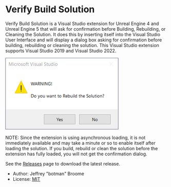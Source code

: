 # Verify Build Solution

Verify Build Solution is a Visual Studio extension for Unreal Engine 4 and Unreal Engine 5 that will ask for confirmation before Building, Rebuilding, or Cleaning the Solution.  It does this by inserting itself into the Visual Studio User Interface and will display a dialog box asking for confirmation before building, rebuilding or cleaning the solution.  This Visual Studio extension supports Visual Studio 2019 and Visual Studio 2022.

[![screenshot](https://github.com/botman99/VerifyBuildSolution/raw/master/RebuildWarning.png)](https://github.com/botman99/VerifyBuildSolution/raw/master/RebuildWarning.png)

NOTE: Since the extension is using asynchronous loading, it is not immediately available and may take a minute or so to enable itself after loading the solution.  If you build, rebuild or clean the solution before the extension has fully loaded, you will not get the confirmation dialog.

See the [Releases](https://github.com/botman99/VerifyBuildSolution/releases) page to download the latest release.

* Author: Jeffrey "botman" Broome
* License: [MIT](http://opensource.org/licenses/mit-license.php)
